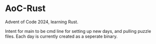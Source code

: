 # AoC-Rust
Advent of Code 2024, learning Rust.

Intent for main to be cmd line for setting up new days, and pulling puzzle files. Each day is currently created as a seperate binary.